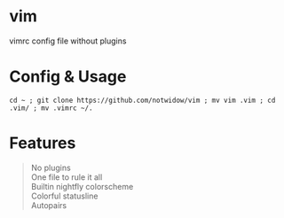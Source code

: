 # vim
vimrc config file without plugins
# Config & Usage

```
cd ~ ; git clone https://github.com/notwidow/vim ; mv vim .vim ; cd .vim/ ; mv .vimrc ~/.
```
# Features
> No plugins      
> One file to rule it all         
> Builtin nightfly colorscheme       
> Colorful statusline      
> Autopairs
